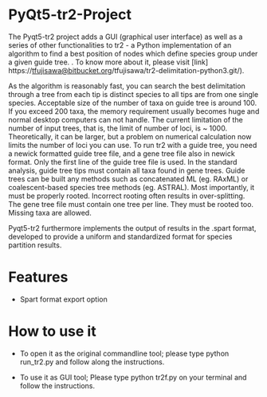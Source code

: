 # PyQt5-tr2-Project
The Pyqt5-tr2 project adds a GUI (graphical user interface) as well as a series of other functionalities to tr2 - a Python implementation of an algorithm to find a best position of nodes which define species group under a given guide tree. . To know more about it, please visit [link] https://tfujisawa@bitbucket.org/tfujisawa/tr2-delimitation-python3.git/).


As the algorithm is reasonably fast, you can search the best delimitation through a tree from each tip is distinct species to all tips are from one single species. Acceptable size of the number of taxa on guide tree is around 100. If you exceed 200 taxa, the memory requirement usually becomes huge and normal desktop computers can not handle. The current limitation of the number of input trees, that is, the limit of number of loci, is ~ 1000. Theoretically, it can be larger, but a problem on numerical calculation now limits the number of loci you can use. To run tr2 with a guide tree, you need a newick formatted guide tree file, and a gene tree file also in newick format. Only the first line of the guide tree file is used. In the standard analysis, guide tree tips must contain all taxa found in gene trees. Guide trees can be built any methods such as concatenated ML (eg. RAxML) or coalescent-based species tree methods (eg. ASTRAL). Most importantly, it must be properly rooted. Incorrect rooting often results in over-splitting. The gene tree file must contain one tree per line. They must be rooted too. Missing taxa are allowed.

Pyqt5-tr2 furthermore implements the output of results in the .spart format, developed to provide a uniform and standardized format for species partition results.


# Features

* Spart format export option


# How to use it

* To open it as the original commandline tool; please type python run_tr2.py and follow along the instructions.

* To use it as GUI tool; Please type python tr2f.py on your terminal and follow the instructions.  


